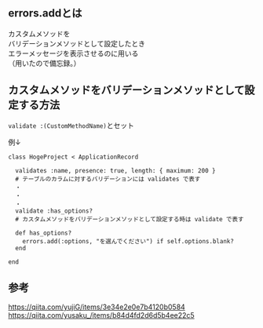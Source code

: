 ## errors.addとは

カスタムメソッドを  
バリデーションメソッドとして設定したとき  
エラーメッセージを表示させるのに用いる  
（用いたので備忘録。）

## カスタムメソッドをバリデーションメソッドとして設定する方法

```validate :(CustomMethodName)```とセット  
  
例↓

```
class HogeProject < ApplicationRecord

  validates :name, presence: true, length: { maximum: 200 } 
  # テーブルのカラムに対するバリデーションには validates で表す
  ・
  ・
  ・
  validate :has_options?
  # カスタムメソッドをバリデーションメソッドとして設定する時は validate で表す

  def has_options?
    errors.add(:options, "を選んでください") if self.options.blank?
  end

end

```

## 参考
https://qiita.com/yujiG/items/3e34e2e0e7b4120b0584
https://qiita.com/yusaku_/items/b84d4fd2d6d5b4ee22c5
